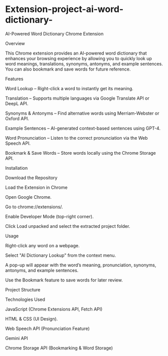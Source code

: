 # Extension-project-ai-word-dictionary-

AI-Powered Word Dictionary Chrome Extension

Overview

This Chrome extension provides an AI-powered word dictionary that enhances your browsing experience by allowing you to quickly look up word meanings, translations, synonyms, antonyms, and example sentences. You can also bookmark and save words for future reference.

Features

Word Lookup  – Right-click a word to instantly get its meaning.

Translation – Supports multiple languages via Google Translate API or DeepL API.

Synonyms & Antonyms  – Find alternative words using Merriam-Webster or Oxford API.

Example Sentences  – AI-generated context-based sentences using GPT-4.

Word Pronunciation  – Listen to the correct pronunciation via the Web Speech API.

Bookmark & Save Words  – Store words locally using the Chrome Storage API.

Installation

Download the Repository

Load the Extension in Chrome

Open Google Chrome.

Go to chrome://extensions/.

Enable Developer Mode (top-right corner).

Click Load unpacked and select the extracted project folder.

Usage

Right-click any word on a webpage.

Select "AI Dictionary Lookup" from the context menu.

A pop-up will appear with the word’s meaning, pronunciation, synonyms, antonyms, and example sentences.

Use the Bookmark feature to save words for later review.

Project Structure

Technologies Used

JavaScript (Chrome Extensions API, Fetch API)

HTML & CSS (UI Design).

Web Speech API (Pronunciation Feature)

Gemini API

Chrome Storage API (Bookmarking & Word Storage)

